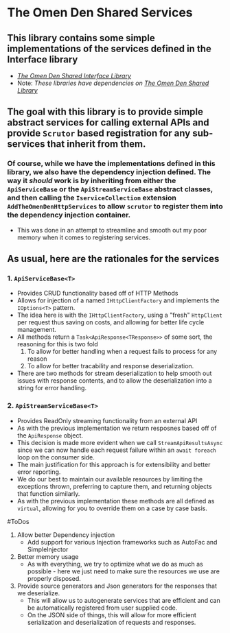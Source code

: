 # The Omen Den Shared Services

## This library contains some simple implementations of the services defined in the Interface library
- _[The Omen Den Shared Interface Library](https://github.com/theomenden/TheOmenDen.Shared.Interfaces)_
- Note: _These libraries have dependencies on [The Omen Den Shared Library](https://github.com/theomenden/TheOmenDen.Shared)_
  
## The goal with this library is to provide simple abstract services for calling external APIs and provide `Scrutor` based registration for any sub-services that inherit from them.

### Of course, while we have the implementations defined in this library, we also have the dependency injection defined. The way it _should_ work is by inheriting from either the `ApiServiceBase` or the `ApiStreamServiceBase` abstract classes, and then calling the `IserviceCollection` extension `AddTheOmenDenHttpServices` to allow `scrutor` to register them into the dependency injection container.
- This was done in an attempt to streamline and smooth out my poor memory when it comes to registering services.
  
## As usual, here are the rationales for the services
### 1. `ApiServiceBase<T>`
- Provides CRUD functionality based off of HTTP Methods
- Allows for injection of a named `IHttpClientFactory` and implements the `IOptions<T>` pattern. 
- The idea here is with the `IHttpClientFactory`, using a "fresh" `HttpClient` per request thus saving on costs, and allowing for better life cycle management.
- All methods return a `Task<ApiResponse<TResponse>>` of some sort, the reasoning for this is two fold
    1. To allow for better handling when a request fails to process for any reason
    2. To allow for better tracability and response deserialization.
- There are two methods for stream deserialization to help smooth out issues with response contents, and to allow the deserialization into a string for error handling.
### 2. `ApiStreamServiceBase<T>`
 - Provides ReadOnly streaming functionality from an external API
- As with the previous implementation we return resposnes based off of the `ApiResponse` object.
- This decision is made more evident when we call `StreamApiResultsAsync` since we can now handle each request failure within an `await foreach` loop on the consumer side. 
- The main justification for this approach is for extensibility and better error reporting. 
- We do our best to maintain our available resources by limiting the exceptions thrown, preferring to capture them, and returning objects that function similarly.
- As with the previous implementation these methods are all defined as `virtual`, allowing for you to override them on a case by case basis.

#ToDos
1. Allow better Dependency injection
   - Add support for various Injection frameworks such as AutoFac and SimpleInjector
2. Better memory usage
   - As with everything, we try to optimize what we do as much as possible - here we just need to make sure the resources we use are properly disposed.
3. Provide source generators and Json generators for the responses that we deserialize.
   - This will allow us to autogenerate services that are efficient and can be automatically registered from user supplied code.
   - On the JSON side of things, this will allow for more efficient serialization and deserialization of requests and responses. 